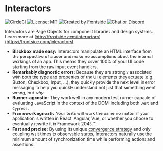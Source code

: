 # Interactors

[![CircleCI](https://circleci.com/gh/thefrontside/interactors.svg?style=shield)](https://circleci.com/gh/thefrontside/interactors)
[![License: MIT](https://img.shields.io/badge/License-MIT-yellow.svg)](https://opensource.org/licenses/MIT)
[![Created by Frontside](https://img.shields.io/badge/created%20by-frontside-26abe8.svg)](https://frontside.com)
[![Chat on Discord](https://img.shields.io/discord/700803887132704931?Label=Discord)](https://discord.gg/Ug5nWH8)

Interactors are Page Objects for component libraries and design systems. Learn more at [http://frontside.com/interactors](https://frontside.com/interactors)

* **Blackbox made easy:** Interactors manipulate an HTML interface from the perspective of a user and make no assumptions about the internal workings of an app. This means they cover 100% of your UI code starting from the raw input event handlers.
* **Remarkably diagnostic errors:** Because they are strongly associated with both the type and properties of the UI elements they actuate (e.g. Button, Checkbox, Input, ...), they quickly provide the next level in error messaging to help you quickly understand not just that something went wrong, but _why_.
* **Runner-agnostic:** They work well in any modern test runner capable of evaluating JavaScript in the context of the DOM. including both `Jest` and `Cypress`.
* **Framework agnostic** Your tests will work the same no matter if your application is written in React, Angular, Vue, or whether you choose to eventually rewrite it in Framework 2043.™
* **Fast and precise:** By using its unique [convergence strategy](https://frontside.com/blog/2020-07-16-the-lesson-of-bigtest-interactors/#the-convergence-strategy) and only coupling wait times to observable states, Interactors naturally use the minimum amount of synchronization time while performing actions and assertions.
